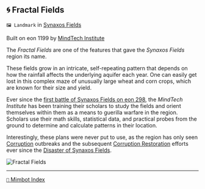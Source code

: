## 🌀 Fractal Fields

`🖼️ Landmark` in [Synaxos Fields](<https://zeithalt.github.io/r/synaxos_fields>)

Built on eon 1199 by [MindTech Institute](<https://zeithalt.github.io/r/mindtech_institute>)

The _Fractal Fields_ are one of the features that gave the _Synaxos Fields_ region its name. 

These fields grow in an intricate, self-repeating pattern that depends on how the rainfall affects the underlying aquifer each year. One can easily get lost in this complex maze of unusually large wheat and corn crops, which are known for their size and yield.

Ever since the [first battle of Synaxos Fields on eon 298](<https://zeithalt.github.io/t/#eon0298>), the _MindTech Institute_ has been training their scholars to study the fields and orient themselves within them as a means to guerilla warfare in the region. Scholars use their math skills, statistical data, and practical probes from the ground to determine and calculate patterns in their location.

Interestingly, these plans were never put to use, as the region has only seen [Corruption](<https://zeithalt.github.io/r/corruption.html>) outbreaks and the subsequent [Corruption Restoration](<https://zeithalt.github.io/r/cr_restoration_project.html>) efforts ever since the [Disaster of Synaxos Fields](<https://zeithalt.github.io/t/#eon0508>).

![Fractal Fields](https://zeithalt.github.io/r/i/fractal_fields.png)

-----
[`📑` Mimbot Index](<https://zeithalt.github.io/r/#5320>)
<!---
-->
